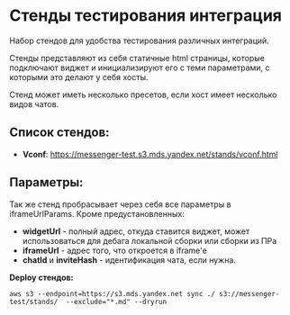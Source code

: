 # Стенды тестирования интеграция

Набор стендов для удобства тестирования различных интеграций.

Стенды представляют из себя статичные html страницы, которые 
подключают виджет и инициализируют его с теми параметрами, 
с которыми это делают у себя хосты.

Стенд может иметь несколько пресетов, если хост имеет несколько 
видов чатов.

## Список стендов:

- **Vconf**: https://messenger-test.s3.mds.yandex.net/stands/vconf.html

## Параметры:

Так же стенд пробрасывает через себя все параметры в iframeUrlParams.
Кроме предустановленных: 
- **widgetUrl** - полный адрес, откуда ставится виджет, может использоваться
для дебага локальной сборки или сборки из ПРа
- **iframeUrl** - адрес того, что откроется в iframe'е
- **chatId** и **inviteHash** - идентификация чата, если нужна.

**Deploy стендов:**

```aws s3 --endpoint=https://s3.mds.yandex.net sync ./ s3://messenger-test/stands/  --exclude="*.md" --dryrun``` 
